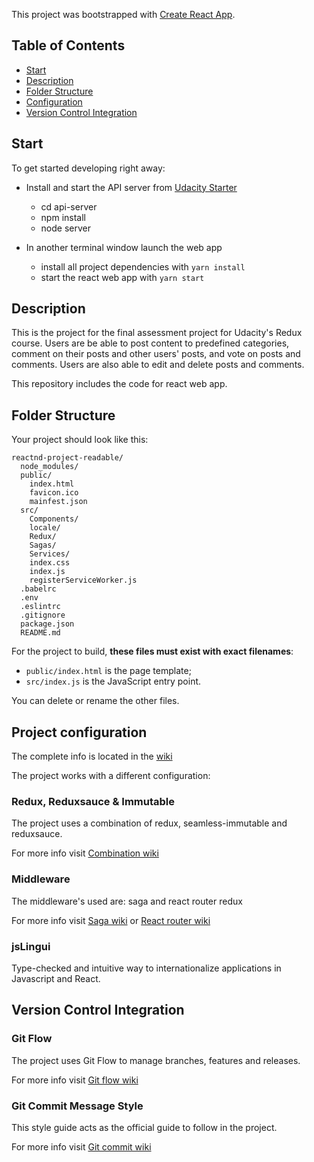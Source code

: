 This project was bootstrapped with [Create React App](https://github.com/facebookincubator/create-react-app).

## Table of Contents

- [Start](#start)
- [Description](#description)
- [Folder Structure](#folder-structure)
- [Configuration](#project-configuration)
- [Version Control Integration](#version-control-integration)

## Start
To get started developing right away:



* Install and start the API server from [Udacity Starter](https://github.com/udacity/reactnd-project-readable-starter)
    * cd api-server
    * npm install
    * node server

* In another terminal window launch the web app
    * install all project dependencies with ```yarn install```
    * start the react web app with ```yarn start```


## Description

This is the project for the final assessment project for Udacity's Redux course. Users are be able to post content to predefined categories, comment on their posts and other users' posts, and vote on posts and comments. Users are also able to edit and delete posts and comments.

This repository includes the code for react web app.

## Folder Structure

Your project should look like this:

```
reactnd-project-readable/
  node_modules/
  public/
    index.html
    favicon.ico
    mainfest.json
  src/
    Components/
    locale/
    Redux/
    Sagas/
    Services/
    index.css
    index.js
    registerServiceWorker.js
  .babelrc
  .env
  .eslintrc
  .gitignore
  package.json
  README.md
```

For the project to build, **these files must exist with exact filenames**:

* `public/index.html` is the page template;
* `src/index.js` is the JavaScript entry point.

You can delete or rename the other files.


## Project configuration

The complete info is located in the [wiki](https://github.com/EnriquezAndoni/react-boilerplate/wiki)

The project works with a different configuration: 
    
  ### Redux, Reduxsauce & Immutable
   
  The project uses a combination of redux, seamless-immutable and reduxsauce.
   
  For more info visit [Combination wiki](https://github.com/EnriquezAndoni/react-boilerplate/wiki/Combination)
   
  ### Middleware 
   
  The middleware's used are: saga and react router redux 
   
  For more info visit [Saga wiki]() or [React router wiki]()
   
  ### jsLingui
   
  Type-checked and intuitive way to internationalize applications in Javascript and React.
  
  
## Version Control Integration

  ### Git Flow
  
  The project uses Git Flow to manage branches, features and releases.
  
  For more info visit [Git flow wiki](https://github.com/EnriquezAndoni/react-boilerplate/wiki/Gitflow)
  
  ### Git Commit Message Style

  This style guide acts as the official guide to follow in the project.

  For more info visit [Git commit wiki](https://github.com/EnriquezAndoni/react-boilerplate/wiki/Git)
